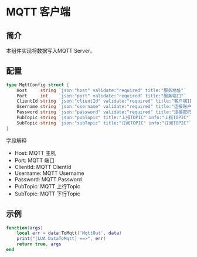 <!--
 Copyright (C) 2023 wwhai

 This program is free software: you can redistribute it and/or modify
 it under the terms of the GNU Affero General Public License as
 published by the Free Software Foundation, either version 3 of the
 License, or (at your option) any later version.

 This program is distributed in the hope that it will be useful,
 but WITHOUT ANY WARRANTY; without even the implied warranty of
 MERCHANTABILITY or FITNESS FOR A PARTICULAR PURPOSE.  See the
 GNU Affero General Public License for more details.

 You should have received a copy of the GNU Affero General Public License
 along with this program.  If not, see <http://www.gnu.org/licenses/>.
-->

<!--
 Copyright (C) 2023 wwhai

 This program is free software: you can redistribute it and/or modify
 it under the terms of the GNU Affero General Public License as
 published by the Free Software Foundation, either version 3 of the
 License, or (at your option) any later version.

 This program is distributed in the hope that it will be useful,
 but WITHOUT ANY WARRANTY; without even the implied warranty of
 MERCHANTABILITY or FITNESS FOR A PARTICULAR PURPOSE.  See the
 GNU Affero General Public License for more details.

 You should have received a copy of the GNU Affero General Public License
 along with this program.  If not, see <http://www.gnu.org/licenses/>.
-->

# MQTT 客户端
## 简介
本组件实现将数据写入MQTT Server。
## 配置
```go
type MqttConfig struct {
	Host     string `json:"host" validate:"required" title:"服务地址"`
	Port     int    `json:"port" validate:"required" title:"服务端口"`
	ClientId string `json:"clientId" validate:"required" title:"客户端ID"`
	Username string `json:"username" validate:"required" title:"连接账户"`
	Password string `json:"password" validate:"required" title:"连接密码"`
	PubTopic string `json:"pubTopic" title:"上报TOPIC" info:"上报TOPIC"` // 上报数据的 Topic
	SubTopic string `json:"subTopic" title:"订阅TOPIC" info:"订阅TOPIC"` // 上报数据的 Topic
}
```
字段解释
- Host: MQTT 主机
- Port: MQTT 端口
- ClientId: MQTT ClientId
- Username: MQTT Username
- Password: MQTT Password
- PubTopic: MQTT 上行Topic
- SubTopic: MQTT 下行Topic

## 示例
```lua
function(args)
    local err = data:ToMqtt('MqttOut', data)
	print("[LUA DataToMqtt] ==>", err)
	return true, args
end
```